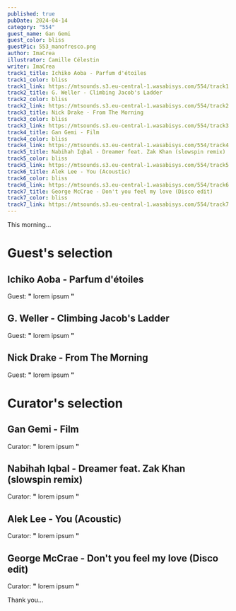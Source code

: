 ```yaml
---
published: true
pubDate: 2024-04-14
category: "554"
guest_name: Gan Gemi
guest_color: bliss
guestPic: 553_manofresco.png
author: ImaCrea
illustrator: Camille Célestin
writer: ImaCrea
track1_title: Ichiko Aoba - Parfum d'étoiles
track1_color: bliss
track1_link: https://mtsounds.s3.eu-central-1.wasabisys.com/554/track1.mp3
track2_title: G. Weller - Climbing Jacob's Ladder
track2_color: bliss
track2_link: https://mtsounds.s3.eu-central-1.wasabisys.com/554/track2.mp3
track3_title: Nick Drake - From The Morning
track3_color: bliss
track3_link: https://mtsounds.s3.eu-central-1.wasabisys.com/554/track3.mp3
track4_title: Gan Gemi - Film
track4_color: bliss
track4_link: https://mtsounds.s3.eu-central-1.wasabisys.com/554/track4.mp3
track5_title: Nabihah Iqbal - Dreamer feat. Zak Khan (slowspin remix)
track5_color: bliss
track5_link: https://mtsounds.s3.eu-central-1.wasabisys.com/554/track5.mp3
track6_title: Alek Lee - You (Acoustic)
track6_color: bliss
track6_link: https://mtsounds.s3.eu-central-1.wasabisys.com/554/track6.mp3
track7_title: George McCrae - Don't you feel my love (Disco edit)
track7_color: bliss
track7_link: https://mtsounds.s3.eu-central-1.wasabisys.com/554/track7.mp3
---
```

This morning... 

# Guest's selection

## Ichiko Aoba - Parfum d'étoiles

 Guest: **"** lorem ipsum **"** 

## G. Weller - Climbing Jacob's Ladder

 Guest: **"** lorem ipsum **"** 

## Nick Drake - From The Morning

 Guest: **"** lorem ipsum **"** 

# Curator's selection

## Gan Gemi - Film

 Curator: **"** lorem ipsum **"** 

## Nabihah Iqbal - Dreamer feat. Zak Khan (slowspin remix)

 Curator: **"** lorem ipsum **"** 

## Alek Lee - You (Acoustic)

 Curator: **"** lorem ipsum **"** 

## George McCrae - Don't you feel my love (Disco edit)

 Curator: **"** lorem ipsum **"** 

 Thank you...
